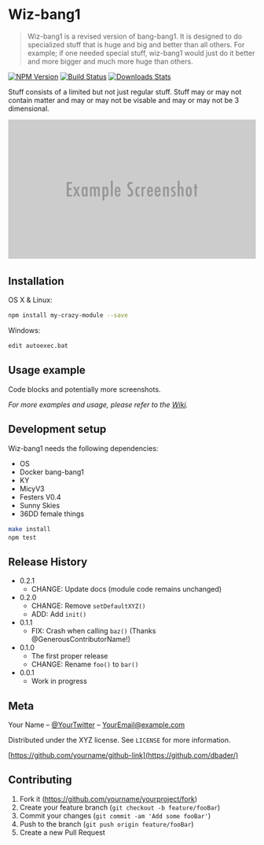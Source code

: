 # Wiz-bang1
> Wiz-bang1 is a revised version of bang-bang1.  It is designed to do specialized stuff that is huge and big and better than all others. For example; if one needed special stuff, wiz-bang1 would just do it better and more bigger and much more huge than others.

[![NPM Version][npm-image]][npm-url]
[![Build Status][travis-image]][travis-url]
[![Downloads Stats][npm-downloads]][npm-url]

 Stuff consists of a limited but not just regular stuff.  Stuff may or may not contain matter and may or may not be visable and may or may not be 3 dimensional. 

![](header.png)

## Installation

OS X & Linux:

```sh
npm install my-crazy-module --save
```

Windows:

```sh
edit autoexec.bat
```

## Usage example

  Code blocks and potentially more screenshots.

_For more examples and usage, please refer to the [Wiki][wiki]._

## Development setup

Wiz-bang1 needs the following dependencies: 
- OS
- Docker bang-bang1
- KY
- MicyV3
- Festers V0.4
- Sunny Skies
- 36DD female things 

```sh
make install
npm test
```

## Release History

* 0.2.1
    * CHANGE: Update docs (module code remains unchanged)
* 0.2.0
    * CHANGE: Remove `setDefaultXYZ()`
    * ADD: Add `init()`
* 0.1.1
    * FIX: Crash when calling `baz()` (Thanks @GenerousContributorName!)
* 0.1.0
    * The first proper release
    * CHANGE: Rename `foo()` to `bar()`
* 0.0.1
    * Work in progress

## Meta

Your Name – [@YourTwitter](https://twitter.com/dbader_org) – YourEmail@example.com

Distributed under the XYZ license. See ``LICENSE`` for more information.

[https://github.com/yourname/github-link](https://github.com/dbader/)

## Contributing

1. Fork it (<https://github.com/yourname/yourproject/fork>)
2. Create your feature branch (`git checkout -b feature/fooBar`)
3. Commit your changes (`git commit -am 'Add some fooBar'`)
4. Push to the branch (`git push origin feature/fooBar`)
5. Create a new Pull Request

<!-- Markdown link & img dfn's -->
[npm-image]: https://img.shields.io/npm/v/datadog-metrics.svg?style=flat-square
[npm-url]: https://npmjs.org/package/datadog-metrics
[npm-downloads]: https://img.shields.io/npm/dm/datadog-metrics.svg?style=flat-square
[travis-image]: https://img.shields.io/travis/dbader/node-datadog-metrics/master.svg?style=flat-square
[travis-url]: https://travis-ci.org/dbader/node-datadog-metrics
[wiki]: https://github.com/yourname/yourproject/wiki
